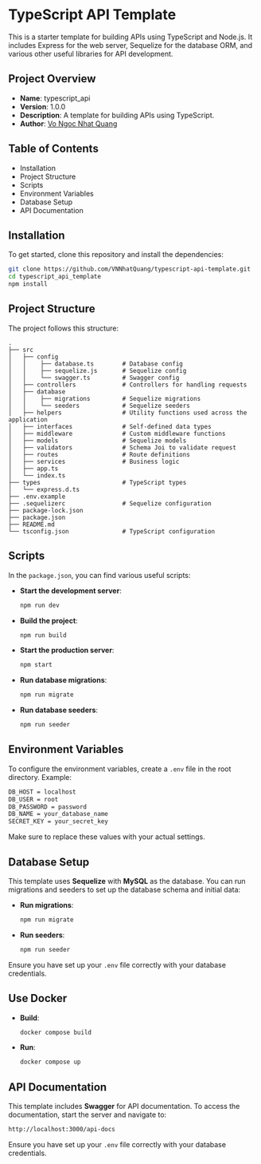 # TypeScript API Template
This is a starter template for building APIs using TypeScript and Node.js. It includes Express for the web server, Sequelize for the database ORM, and various other useful libraries for API development.


## Project Overview
- **Name**: typescript_api
- **Version**: 1.0.0
- **Description**: A template for building APIs using TypeScript.
- **Author**: [Vo Ngoc Nhat Quang](https://github.com/VNNhatQuang)


## Table of Contents
- Installation
- Project Structure
- Scripts
- Environment Variables
- Database Setup
- API Documentation


## Installation
To get started, clone this repository and install the dependencies:
```sh
git clone https://github.com/VNNhatQuang/typescript-api-template.git    # Clone repository
cd typescript_api_template                                              # Into project folder
npm install                                                             # Install dependencies
```


## Project Structure
The project follows this structure:

    .
    ├── src
    │   ├── config
    │   │    ├── database.ts        # Database config
    │   │    ├── sequelize.js       # Sequelize config
    │   │    └── swagger.ts         # Swagger config
    │   ├── controllers             # Controllers for handling requests
    │   ├── database                
    │   │    ├── migrations         # Sequelize migrations
    │   │    └── seeders            # Sequelize seeders
    │   ├── helpers                 # Utility functions used across the application
    │   ├── interfaces              # Self-defined data types
    │   ├── middleware              # Custom middleware functions
    │   ├── models                  # Sequelize models
    │   ├── validators              # Schema Joi to validate request
    │   ├── routes                  # Route definitions
    │   ├── services                # Business logic
    │   ├── app.ts                  
    │   └── index.ts                
    ├── types                       # TypeScript types
    │   └── express.d.ts            
    ├── .env.example                
    ├── .sequelizerc                # Sequelize configuration
    ├── package-lock.json           
    ├── package.json                
    ├── README.md                   
    └── tsconfig.json               # TypeScript configuration


## Scripts
In the `package.json`, you can find various useful scripts:
- **Start the development server**:
    ```sh
    npm run dev
    ```
- **Build the project**:  
    ```sh
    npm run build
    ```
- **Start the production server**:  
    ```sh
    npm start
    ```
- **Run database migrations**:  
    ```sh
    npm run migrate
    ```
- **Run database seeders**:  
    ```sh
    npm run seeder
    ```


## Environment Variables
To configure the environment variables, create a `.env` file in the root directory. Example:
```sh
DB_HOST = localhost
DB_USER = root
DB_PASSWORD = password
DB_NAME = your_database_name
SECRET_KEY = your_secret_key
```
Make sure to replace these values with your actual settings.


## Database Setup
This template uses **Sequelize** with **MySQL** as the database. You can run migrations and seeders to set up the database schema and initial data:
- **Run migrations**:  
    ```sh
    npm run migrate
    ```
- **Run seeders**:  
    ```sh
    npm run seeder
    ```
Ensure you have set up your `.env` file correctly with your database credentials.


## Use Docker
- **Build**:  
    ```sh
    docker compose build
    ```
- **Run**:  
    ```sh
    docker compose up
    ```


## API Documentation
This template includes **Swagger** for API documentation. To access the documentation, start the server and navigate to:
```sh
http://localhost:3000/api-docs
```
Ensure you have set up your `.env` file correctly with your database credentials.
